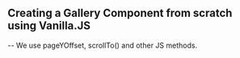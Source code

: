 ## Creating a Gallery Component from scratch using Vanilla.JS

-- We use pageYOffset, scrollTo() and other JS methods.
